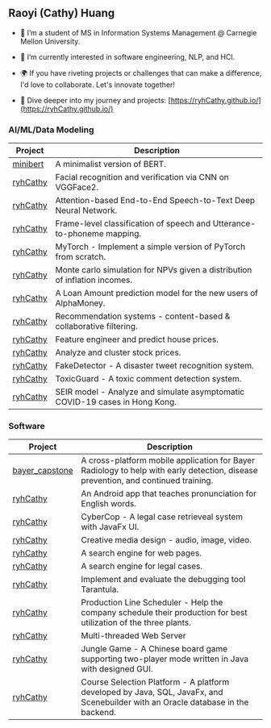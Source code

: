 ## Raoyi (Cathy) Huang


- 🔭 I’m a student of MS in Information Systems Management @ Carnegie Mellon University.

- 🌱 I’m currently interested in software engineering, NLP, and HCI.

- 🌍 If you have riveting projects or challenges that can make a difference, I'd love to collaborate. Let's innovate together!

- 💬 Dive deeper into my journey and projects: [https://ryhCathy.github.io/](https://ryhCathy.github.io/)


### AI/ML/Data Modeling

<table>
  <thead>
    <tr>
      <th>Project</th>
      <th>Description</th>
    </tr>
  </thead>
  <tbody>
    <tr>
      <td><a href="https://github.com/ryhCathy/minibert">minibert</a></td>
      <td> A minimalist version of BERT.</td>
    </tr>
    <tr>
      <td><a href="https://github.com/ryhCathy">ryhCathy</a></td>
      <td> Facial recognition and verification via CNN on VGGFace2.</td>
    </tr>
    <tr>
      <td><a href="https://github.com/ryhCathy">ryhCathy</a></td>
      <td> Attention-based End-to-End Speech-to-Text Deep Neural Network.</td>
    </tr>
    <tr>
      <td><a href="https://github.com/ryhCathy">ryhCathy</a></td>
      <td> Frame-level classification of speech and Utterance-to-phoneme mapping.</td>
    </tr>
    <tr>
      <td><a href="https://github.com/ryhCathy">ryhCathy</a></td>
      <td> MyTorch - Implement a simple version of PyTorch from scratch.</td>
    </tr>
    <tr>
      <td><a href="https://github.com/ryhCathy">ryhCathy</a></td>
      <td> Monte carlo simulation for NPVs given a distribution of inflation incomes.</td>
    </tr>
    <tr>
      <td><a href="https://github.com/ryhCathy">ryhCathy</a></td>
      <td> A Loan Amount prediction model for the new users of AlphaMoney.</td>
    </tr>
    <tr>
      <td><a href="https://github.com/ryhCathy">ryhCathy</a></td>
      <td> Recommendation systems - content-based & collaborative filtering.</td>
    </tr>
    <tr>
      <td><a href="https://github.com/ryhCathy">ryhCathy</a></td>
      <td> Feature engineer and predict house prices.</td>
    </tr>
    <tr>
      <td><a href="https://github.com/ryhCathy">ryhCathy</a></td>
      <td> Analyze and cluster stock prices.</td>
    </tr>
    <tr>
      <td><a href="https://github.com/ryhCathy">ryhCathy</a></td>
      <td> FakeDetector - A disaster tweet recognition system.</td>
    </tr>
    <tr>
      <td><a href="https://github.com/ryhCathy">ryhCathy</a></td>
      <td> ToxicGuard - A toxic comment detection system.</td>
    </tr>
    <tr>
      <td><a href="https://github.com/ryhCathy">ryhCathy</a></td>
      <td> SEIR model - Analyze and simulate asymptomatic COVID-19 cases in Hong Kong.</td>
    </tr>
  </tbody>
</table>


### Software

<table>
  <thead>
    <tr>
      <th>Project</th>
      <th>Description</th>
    </tr>
  </thead>
  <tbody>
    <tr>
      <td><a href="https://github.com/pawankumar-bayer/bayer_capstone">bayer_capstone</a></td>
      <td> A cross-platform mobile application for Bayer Radiology to help with early detection, disease prevention, and continued training.</td>
    </tr>
    <tr>
      <td><a href="https://github.com/ryhCathy">ryhCathy</a></td>
      <td> An Android app that teaches pronunciation for English words.</td>
    </tr>
    <tr>
      <td><a href="https://github.com/ryhCathy">ryhCathy</a></td>
      <td> CyberCop - A legal case retrieveal system with JavaFx UI.</td>
    </tr>
    <tr>
      <td><a href="https://github.com/ryhCathy">ryhCathy</a></td>
      <td> Creative media design - audio, image, video.</td>
    </tr>
    <tr>
      <td><a href="https://github.com/ryhCathy">ryhCathy</a></td>
      <td> A search engine for web pages.</td>
    </tr>
    <tr>
      <td><a href="https://github.com/ryhCathy">ryhCathy</a></td>
      <td> A search engine for legal cases.</td>
    </tr>
    <tr>
      <td><a href="https://github.com/ryhCathy">ryhCathy</a></td>
      <td> Implement and evaluate the debugging tool Tarantula.</td>
    </tr>
    <tr>
      <td><a href="https://github.com/ryhCathy">ryhCathy</a></td>
      <td> Production Line Scheduler - Help the company schedule their production for best utilization of the three plants.</td>
    </tr>
    <tr>
      <td><a href="https://github.com/ryhCathy">ryhCathy</a></td>
      <td> Multi-threaded Web Server </td>
    </tr>
    <tr>
      <td><a href="https://github.com/ryhCathy">ryhCathy</a></td>
      <td> Jungle Game - A Chinese board game supporting two-player mode written in Java with designed GUI. </td>
    </tr>
    <tr>
      <td><a href="https://github.com/ryhCathy">ryhCathy</a></td>
      <td> Course Selection Platform - A platform developed by Java, SQL, JavaFx, and Scenebuilder with an Oracle database in the backend. </td>
    </tr>
  </tbody>
</table>

<!--
**ryhCathy/ryhCathy** is a ✨ _special_ ✨ repository because its `README.md` (this file) appears on your GitHub profile.
Here are some ideas to get you started:
- 👯 I’m looking to collaborate on ...
- 🤔 I’m looking for help with ...
- 📫 How to reach me: ...
- 😄 Pronouns: ...
- ⚡ Fun fact: ...
-->
